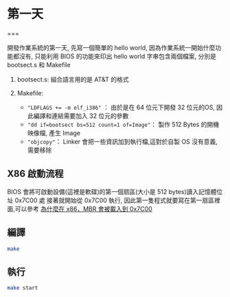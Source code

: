 # 第一天
===

開發作業系統的第一天, 先寫一個簡單的 hello world, 因為作業系統一開始什麼功能都沒有, 只能利用 BIOS 的功能來印出 hello world 字串包含兩個檔案, 分別是 bootsect.s 和 Makefile

1. bootsect.s: 組合語言用的是 AT&T 的格式
2. Makefile:

    * `"LDFLAGS	+= -m elf_i386"` ： 由於是在 64 位元下開發 32 位元的OS, 因此編譯和連結需要加入 32 位元的參數
    * `"dd if=bootsect bs=512 count=1 of=Image"`： 製作 512 Bytes 的開機映像檔, 產生 Image
    * `"objcopy"`： Linker 會把一些資訊加到執行檔,這對於自製 OS 沒有意義, 需要移除

## X86 啟動流程
BIOS 會將可啟動設備(這裡是軟碟)的第一個扇區(大小是 512 bytes)讀入記憶體位址 0x7C00 處
接著就開始從 0x7C00 執行, 因此第一隻程式就要寫在第一扇區裡面,可以參考 
[為什麼在 x86，MBR 會被載入到 0x7C00](https://gist.github.com/letoh/2790559)

## 編譯
```bash
make
```

## 執行
``` bash
make start
```
